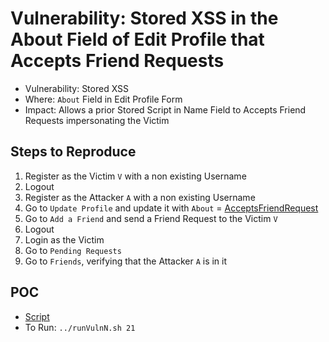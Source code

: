 # Vulnerability: Stored XSS in the About Field of Edit Profile that Accepts Friend Requests

- Vulnerability: Stored XSS
- Where: `About` Field in Edit Profile Form
- Impact: Allows a prior Stored Script in Name Field to Accepts Friend Requests impersonating the Victim

## Steps to Reproduce
1. Register as the Victim `V` with a non existing Username
2. Logout
3. Register as the Attacker `A` with a non existing Username
4. Go to `Update Profile` and update it with `About` = [AcceptsFriendRequest](../Common/Scripts/XSS/AcceptsFriendRequest.html)
5. Go to `Add a Friend` and send a Friend Request to the Victim `V`
6. Logout
7. Login as the Victim
8. Go to `Pending Requests`
9. Go to `Friends`, verifying that the Attacker `A` is in it

## POC
- [Script](./Exploit.py)
- To Run: `../runVulnN.sh 21`
